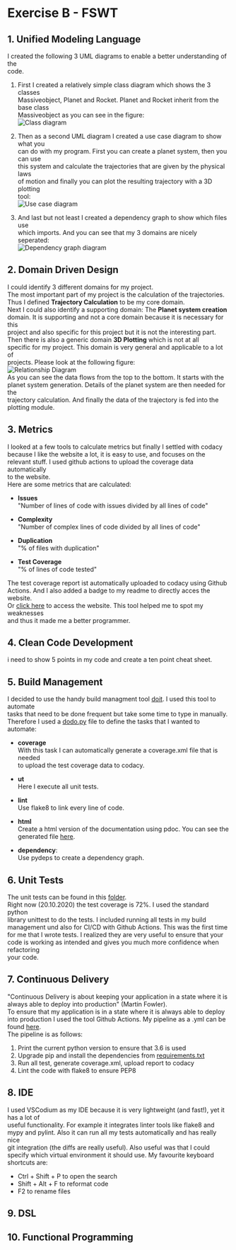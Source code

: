 # Exercise B - FSWT
## 1. Unified Modeling Language
I created the following 3 UML diagrams to enable a better understanding of the  
code.
1.  First I created a relatively simple class diagram which shows the 3 classes  
Massiveobject, Planet and Rocket. Planet and Rocket inherit from the base class  
Massiveobject as you can see in the figure:  
![Class diagram](/documentation/UML/InheritanceClassDiagramUML.png)  

2.  Then as a second UML diagram I created a use case diagram to show what you  
can do with my program. First you can create a planet system, then you can use  
this system and calculate the trajectories that are given by the physical laws  
of motion and finally you can plot the resulting trajectory with a 3D plotting  
tool:  
![Use case diagram](/documentation/UML/UseCaseDiagram.png)  

3.  And last but not least I created a dependency graph to show which files use  
which imports. And you can see that my 3 domains are nicely seperated:  
![Dependency graph diagram](/documentation/UML/DependencyGraphUML.png)  
## 2. Domain Driven Design
I could identify 3 different domains for my project.  
The most important part of my project is the calculation of the trajectories.  
Thus I defined **Trajectory Calculation** to be my core domain.  
Next I could also identify a supporting domain: The **Planet system creation**  
domain. It is supporting and not a core domain because it is necessary for this  
project and also specific for this project but it is not the interesting part.  
Then there is also a generic domain **3D Plotting** which is not at all  
specific for my project. This domain is very general and applicable to a lot of  
projects. Please look at the following figure:  
![Relationship Diagram](/documentation/DDD/RelationshipDiagram.png)  
As you can see the data flows from the top to the bottom. It starts with the  
planet system generation. Details of the planet system are then needed for the  
trajectory calculation. And finally the data of the trajectory is fed into the  
plotting module.

## 3. Metrics
I looked at a few tools to calculate metrics but finally I settled with codacy  
because I like the website a lot, it is easy to use, and focuses on the  
relevant stuff. I used github actions to upload the coverage data automatically  
to the website.  
Here are some metrics that are calculated:
-  **Issues**  
"Number of lines of code with issues divided by all lines of code"  

-  **Complexity**  
"Number of complex lines of code divided by all lines of code"  

-  **Duplication**  
"% of files with duplication"  

-  **Test Coverage**  
"% of lines of code tested"  

The test coverage report ist automatically uploaded to codacy using  Github  
Actions. And I also added a badge to my readme to directly acces the website.  
Or [click here](https://app.codacy.com/gh/bhabicht/gravity-sim/dashboard) to access the website. This tool helped me to spot my weaknesses  
and thus it made me a better programmer.

## 4. Clean Code Development
i need to show 5 points in my code and create a ten point cheat sheet.

## 5. Build Management
I decided to use the handy build managment tool [doit](https://pydoit.org/). I used this tool to automate  
tasks that need to be done frequent but take some time to type in manually.  
Therefore I used a [dodo.py](https://github.com/bhabicht/gravity-sim/blob/main/dodo.py) file to define the tasks that I wanted to automate:  

-  **coverage**  
With this task I can automatically generate a coverage.xml file that is needed  
to upload the test coverage data to codacy.

-  **ut**  
Here I execute all unit tests.

-  **lint**  
Use flake8 to link every line of code.

-  **html**  
Create a html version of the documentation using pdoc. You can see the  
generated file [here](https://github.com/bhabicht/gravity-sim/blob/main/documentation/code/index.html).

-  **dependency**:  
Use pydeps to create a dependency graph.

## 6. Unit Tests
The unit tests can be found in this [folder](https://github.com/bhabicht/gravity-sim/tree/main/tests).  
Right now (20.10.2020) the test coverage is 72%. I used the standard python  
library unittest to do the tests. I included running all tests in my build  
management und also for CI/CD with Github Actions. This was the first time  
for me that I wrote tests. I realized they are very useful to ensure that your   
code is working as intended and gives you much more confidence when refactoring  
your code.

## 7. Continuous Delivery
"Continuous Delivery is about keeping your application in a state where it is  
always able to deploy into production" (Martin Fowler).  
To ensure that my application is in a state where it is always able to deploy  
into production I used the tool Github Actions.
My pipeline as a .yml can be found [here](https://github.com/bhabicht/gravity-sim/blob/main/.github/workflows/test-lint-code.yml).  
The pipeline is as follows:
1.  Print the current python version to ensure that 3.6 is used
2.  Upgrade pip and install the dependencies from [requirements.txt](https://github.com/bhabicht/gravity-sim/blob/main/requirements.txt)
3.  Run all test, generate coverage.xml, upload report to codacy
4.  Lint the code with flake8 to ensure PEP8
## 8. IDE
I used VSCodium as my IDE because it is very lightweight (and fast!), yet it has a lot of  
useful functionality. For example it integrates linter tools like flake8 and  
mypy and pylint. Also it can run all my tests automatically and has really nice  
git integration (the diffs are really useful). Also useful was that I could  
specify which virtual environment it should use.
My favourite keyboard shortcuts are:
-  Ctrl + Shift + P to open the search
-  Shift + Alt + F to reformat code
-  F2 to rename files
## 9. DSL
## 10. Functional Programming
